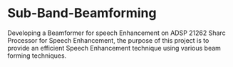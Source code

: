 # Sub-Band-Beamforming
Developing a Beamformer for speech Enhancement on ADSP 21262 Sharc Processor for Speech Enhancement, the purpose of this project is to provide an efficient Speech Enhancement technique using various beam forming techniques.
